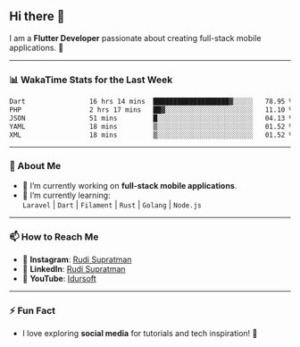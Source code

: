 ## Hi there 👋

I am a **Flutter Developer** passionate about creating full-stack mobile applications. 🚀

---

### 📊 WakaTime Stats for the Last Week
<!--START_SECTION:waka-->

```txt
Dart                16 hrs 14 mins  ███████████████████▓░░░░░   78.95 %
PHP                 2 hrs 17 mins   ██▓░░░░░░░░░░░░░░░░░░░░░░   11.10 %
JSON                51 mins         █░░░░░░░░░░░░░░░░░░░░░░░░   04.13 %
YAML                18 mins         ▒░░░░░░░░░░░░░░░░░░░░░░░░   01.52 %
XML                 18 mins         ▒░░░░░░░░░░░░░░░░░░░░░░░░   01.52 %
```

<!--END_SECTION:waka-->

---

### 🌱 About Me
- 🔭 I’m currently working on **full-stack mobile applications**.
- 🌱 I’m currently learning:  
  `Laravel` | `Dart` | `Filament` | `Rust` | `Golang` | `Node.js`

---

### 📫 How to Reach Me
- 💬 **Instagram**: [Rudi Supratman](https://www.instagram.com/rudisupratman97)  
- 💼 **LinkedIn**: [Rudi Supratman](https://www.linkedin.com/in/rudi-supratman-324233281)  
- 🎥 **YouTube**: [Idursoft](https://www.youtube.com/@adde5863)

---

### ⚡ Fun Fact
- I love exploring **social media** for tutorials and tech inspiration! 🎥
